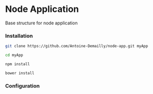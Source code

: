 # Node Application
Base structure for node application

### Installation

``` sh
git clone https://github.com/Antoine-Demailly/node-app.git myApp
```
``` sh
cd myApp
```
``` sh
npm install
```
``` sh
bower install
```

### Configuration
